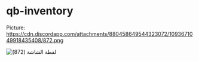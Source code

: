 # qb-inventory

Picture:
https://cdn.discordapp.com/attachments/880458649544323072/1093671049918435408/872.png

![‏‏لقطة الشاشة (872)](https://user-images.githubusercontent.com/113031294/230508898-31e1ebaa-0bba-4f2f-9c21-de8d2e8a8917.png)
